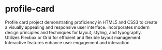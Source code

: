 # profile-card
Profile card project demonstrating proficiency in HTML5 and CSS3 to create a visually appealing and responsive user interface. Incorporates modern design principles and techniques for layout, styling, and typography. Utilizes Flexbox or Grid for efficient and flexible layout management. Interactive features enhance user engagement and interaction. 
